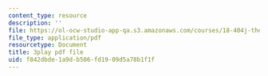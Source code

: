 ```yaml
---
content_type: resource
description: ''
file: https://ol-ocw-studio-app-qa.s3.amazonaws.com/courses/18-404j-theory-of-computation-fall-2020/f842dbde1a9db506fd1909d5a78b1f1f_iZPzBHGDsWI.pdf
file_type: application/pdf
resourcetype: Document
title: 3play pdf file
uid: f842dbde-1a9d-b506-fd19-09d5a78b1f1f
---
```

